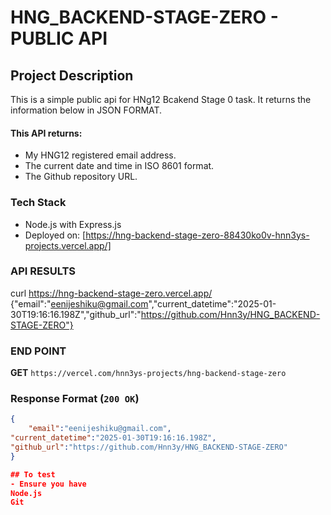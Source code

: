 # HNG_BACKEND-STAGE-ZERO - PUBLIC API 

## Project Description
This is a simple public api for HNg12 Bcakend Stage 0 task. It returns the information below in JSON FORMAT.

#### This API returns:
- My HNG12 registered email address.
- The current date and time in ISO 8601 format.
- The Github repository URL.

### Tech Stack
- Node.js with Express.js
- Deployed on: [https://hng-backend-stage-zero-88430ko0v-hnn3ys-projects.vercel.app/] 

### API RESULTS
 curl https://hng-backend-stage-zero.vercel.app/
{"email":"eenijeshiku@gmail.com","current_datetime":"2025-01-30T19:16:16.198Z","github_url":"https://github.com/Hnn3y/HNG_BACKEND-STAGE-ZERO"}

### END POINT
**GET** `https://vercel.com/hnn3ys-projects/hng-backend-stage-zero`

### Response Format (`200 OK`)
```json
{
    "email":"eenijeshiku@gmail.com",
"current_datetime":"2025-01-30T19:16:16.198Z",
"github_url":"https://github.com/Hnn3y/HNG_BACKEND-STAGE-ZERO"
} 

## To test
- Ensure you have 
Node.js 
Git
